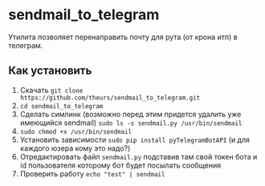 # sendmail_to_telegram

Утилита позволяет перенаправить почту для рута (от крона итп) в телеграм.

## Как установить

1. Скачать `git clone https://github.com/theurs/sendmail_to_telegram.git`
2. `cd sendmail_to_telegram`
3. Сделать симлинк (возможно перед этим придется удалить уже имеющийся sendmail) `sudo ls -s sendmail.py /usr/bin/sendmail`
4. `sudo chmod +x /usr/bin/sendmail`
5. Установить зависимости `sudo pip install pyTelegramBotAPI` (и для каждого юзера кому это надо?) 
6. Отредактировать файл `sendmail.py` подставив там свой токен бота и id пользователя которому бот будет посылать сообщения
7. Проверить работу `echo "test" | sendmail`
